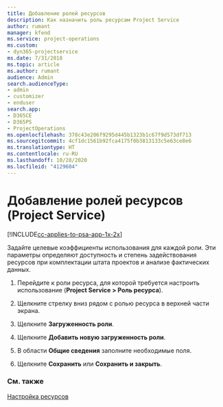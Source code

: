 ```yaml
---
title: Добавление ролей ресурсов
description: Как назначить роль ресурсам Project Service
author: rumant
manager: kfend
ms.service: project-operations
ms.custom:
- dyn365-projectservice
ms.date: 7/31/2018
ms.topic: article
ms.author: rumant
audience: Admin
search.audienceType:
- admin
- customizer
- enduser
search.app:
- D365CE
- D365PS
- ProjectOperations
ms.openlocfilehash: 378c43e206f9295d445b1323b1c67f9d573df713
ms.sourcegitcommit: 4cf1dc1561b92fca4175f0b3813133c5e63ce8e6
ms.translationtype: HT
ms.contentlocale: ru-RU
ms.lasthandoff: 10/28/2020
ms.locfileid: "4129604"
---
```

# <a name="add-resource-roles-project-service"></a>Добавление ролей ресурсов (Project Service)

[!INCLUDE[cc-applies-to-psa-app-1x-2x](../includes/cc-applies-to-psa-app-1x-2x.md)]

Задайте целевые коэффициенты использования для каждой роли. Эти параметры определяют доступность и степень задействования ресурсов при комплектации штата проектов и анализе фактических данных.  
  
1.  Перейдите к роли ресурса, для которой требуется настроить использование (**Project Service > Роль ресурса**).  
  
2.  Щелкните стрелку вниз рядом с ролью ресурса в верхней части экрана.  
  
3.  Щелкните **Загруженность роли**.  
  
4.  Щелкните **Добавить новую загруженность роли**.  
  
5.  В области **Общие сведения** заполните необходимые поля.  
  
6.  Щелкните **Сохранить** или **Сохранить и закрыть**.  
  
### <a name="see-also"></a>См. также  
 [Настройка ресурсов](../psa/set-up-resources.md)
